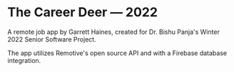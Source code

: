 # The Career Deer — 2022
A remote job app by Garrett Haines, created for Dr. Bishu Panja's Winter 2022 Senior Software Project.

The app utilizes Remotive's open source API and with a Firebase database integration.
